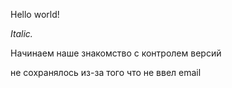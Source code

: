 Hello world!  

*Italic.*

Начинаем наше знакомство с контролем версий

не сохранялось из-за того что не ввел email


